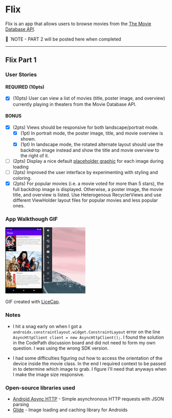 # Flix
Flix is an app that allows users to browse movies from the [The Movie Database API](http://docs.themoviedb.apiary.io/#).

📝 `NOTE - PART 2 will be posted here when completed

---

## Flix Part 1

### User Stories

#### REQUIRED (10pts)
- [x] (10pts) User can view a list of movies (title, poster image, and overview) currently playing in theaters from the Movie Database API.

#### BONUS
- [x] (2pts) Views should be responsive for both landscape/portrait mode.
   - [x] (1pt) In portrait mode, the poster image, title, and movie overview is shown.
   - [x] (1pt) In landscape mode, the rotated alternate layout should use the backdrop image instead and show the title and movie overview to the right of it.

- [ ] (2pts) Display a nice default [placeholder graphic](https://guides.codepath.org/android/Displaying-Images-with-the-Glide-Library#advanced-usage) for each image during loading
- [ ] (2pts) Improved the user interface by experimenting with styling and coloring.
- [x] (2pts) For popular movies (i.e. a movie voted for more than 5 stars), the full backdrop image is displayed. Otherwise, a poster image, the movie title, and overview is listed. Use Heterogenous RecyclerViews and use different ViewHolder layout files for popular movies and less popular ones.

### App Walkthough GIF

<img src="https://github.com/Ill-Satisfaction/Ill_Satisfaction_Flixster/blob/master/flixster_walkthrough_I.gif" width=250><br>

GIF created with [LiceCap](http://www.cockos.com/licecap/).

### Notes
- I hit a snag early on when I got a ```androidx.constraintlayout.widget.ConstraintLayout``` error on the line ```AsyncHttpClient client = new AsyncHttpClient();```. I found the solution in the CodePath discussion board and did not need to form my own question. I was using the wrong SDK version. 

- I had some difficulties figuring out how to access the orientation of the device inside the movie class. In the end I required context to be passed in to determine which image to grab. I figure I'll need that anyways when I make the image size responsive.

### Open-source libraries used

- [Android Async HTTP](https://github.com/codepath/CPAsyncHttpClient) - Simple asynchronous HTTP requests with JSON parsing
- [Glide](https://github.com/bumptech/glide) - Image loading and caching library for Androids
